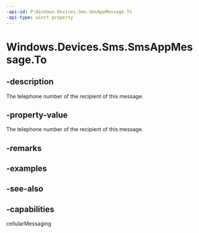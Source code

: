 ----api-id: P:Windows.Devices.Sms.SmsAppMessage.To
-api-type: winrt property
---<!-- Property syntaxpublic string To { get;  set; }--># Windows.Devices.Sms.SmsAppMessage.To## -descriptionThe telephone number of the recipient of this message.## -property-valueThe telephone number of the recipient of this message.## -remarks## -examples## -see-also## -capabilitiescellularMessaging